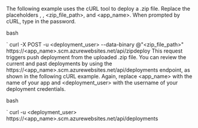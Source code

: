 The following example uses the cURL tool to deploy a .zip file. Replace the placeholders <username>, <password>, <zip_file_path>, and <app_name>. When prompted by cURL, type in the password.

bash

`
curl -X POST -u <deployment_user> --data-binary @"<zip_file_path>" https://<app_name>.scm.azurewebsites.net/api/zipdeploy
This request triggers push deployment from the uploaded .zip file. You can review the current and past deployments by using the https://<app_name>.scm.azurewebsites.net/api/deployments endpoint, as shown in the following cURL example. Again, replace <app_name> with the name of your app and <deployment_user> with the username of your deployment credentials.

bash

`
curl -u <deployment_user> https://<app_name>.scm.azurewebsites.net/api/deployments